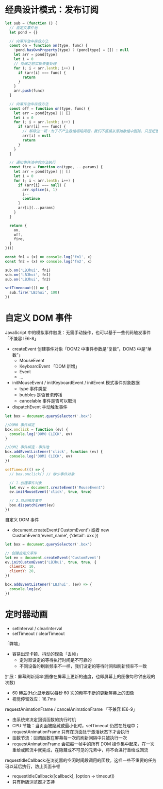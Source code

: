 # 经典设计模式：发布订阅

```javascript
let sub = (function () {
  // 自定义事件池
  let pond = {}

  // 向事件池中存放方法
  const on = function on(type, func) {
    !pond.hasOwnProperty(type) ? (pond[type] = []) : null
    let arr = pond[type]
    let i = 0
    // 存储之前实现去重处理
    for (; i < arr.lenth; i++) {
      if (arr[i] === func) {
        return
      }
    }
    arr.push(func)
  }

  // 向事件池中存放方法
  const off = function on(type, func) {
    let arr = pond[type] || []
    let i = 0
    for (; i < arr.lenth; i++) {
      if (arr[i] === func) {
        // 移除这一项：为了不产生数组塌陷问题，我们不直接从原始数组中删除，只是把当前项赋值为null
        arr[i] = null
        return
      }
    }
  }

  // 通知事件池中的方法执行
  const fire = function on(type, ...params) {
    let arr = pond[type] || []
    let i = 0
    for (; i < arr.lenth; i++) {
      if (arr[i] === null) {
        arr.splice(i, 1)
        i--
        continue
      }
      arr[i](...params)
    }
  }

  return {
    on,
    off,
    fire,
  }
})()

const fn1 = (x) => console.log('fn1', x)
const fn2 = (x) => console.log('fn2', x)

sub.on('LBJhui', fn1)
sub.on('LBJhui', fn1)
sub.on('LBJhui', fn2)

setTimeoouut(() => {
  sub.fire('LBJhui', 100)
})
```

# 自定义 DOM 事件

JavaScript 中的模拟事件触发：无需手动操作，也可以基于一些代码触发事件「不兼容 IE6-8」

- createEvent 创建事件对象「DOM2 中事件参数是“复数”，DOM3 中是“单数”」
  - MouseEvent
  - KeyboardEvent 「DOM 新增」
  - Event
  - ...
- initMouseEvent / initKeyboardEvent / initEvent 模式事件对象数据
  - type 事件类型
  - bubbles 是否冒泡传播
  - cancelable 事件是否可以取消
- dispatchEvent 手动触发事件

```javascript
let box = document.querySelector('.box')

//DOM0 事件绑定
box.onclick = function (ev) {
  console.log('DOM0 CLICK', ev)
}

//DOM2 事件绑定：事件池
box.addEventListener('click', function (ev) {
  console.log('DOM2 CLICK', ev)
})

setTimeout(() => {
  // box.onclick() // 缺少事件对象

  // 1.创建事件对象
  let evv = document.createEvent('MouseEvent')
  ev.initMouseEvent('click', true, true)

  // 2.自动触发事件
  box.dispatchEvent(ev)
})
```

自定义 DOM 事件

- document.createEvent('CustomEvent') 或者 new CustomEvent('event_name', {'detail': xxx })

```javascript
let box = document.querySelector('.box')

// 创建自定义事件
let ev = document.createEvent('CustomEvent')
ev.initCustomEvent('LBJhui', true, true, {
  clientX: 10,
  clientY: 20,
})

box.addEventListener('LBJhui', (ev) => {
  console.log(ev)
})
```

# 定时器动画

- setInterval / clearInterval
- setTimeout / clearTimeout

「弊端」

- 容易出现卡顿、抖动的现象「丢帧」
  - 定时器设定的等待执行时间是不可靠的
  - 不同设备的刷新频率不一样，我们设定的等待时间和刷新频率不一致

扩展：屏幕刷新频率(图像在屏幕上更新的速度，也即屏幕上的图像每秒钟出现的次数)

- 60 赫兹(Hz):显示器以每秒 60 次的频率不断的更新屏幕上的图像
- 视觉停留效应：16.7ms

requestAnimationFrame / cancelAnimationFrame 「不兼容 IE6-9」

- 由系统来决定回调函数的执行时机
- CPU 节能：当页面被隐藏或最小化时，setTimeout 仍然在处理中；requestAnimationFrame 只有在页面处于激活状态下才会执行
- 函数节流：回调函数在屏幕每一次的刷新间隔中只被执行一次
- requestAnimationFrame 会把每一帧中的所有 DOM 操作集中起来，在一次重绘或回流中就完成，在隐藏或不可见的元素中，将不会进行重绘或回流

requestIdleCallback:在浏览器的空闲时间段调用的函数，这样一些不重要的任务可以延后执行，防止页面卡顿

- requestIdleCallback([callback], [option -> timeout])
- 只有新版浏览器才支持
